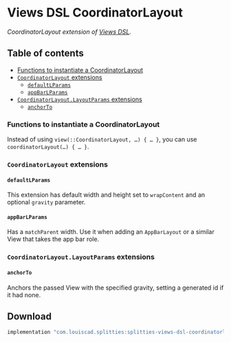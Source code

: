 # Views DSL CoordinatorLayout

*CoordinatorLayout extension of [Views DSL](../views-dsl).*

## Table of contents

* [Functions to instantiate a CoordinatorLayout](#functions-to-instantiate-a-coordinatorlayout)
* [`CoordinatorLayout` extensions](#coordinatorlayout-extensions)
    * [`defaultLParams`](#defaultlparams)
    * [`appBarLParams`](#appbarlparams)
* [`CoordinatorLayout.LayoutParams` extensions](#coordinatorlayoutlayoutparams-extensions)
    * [`anchorTo`](#anchorto)

### Functions to instantiate a CoordinatorLayout

Instead of using `view(::CoordinatorLayout, …) { … }`, you can use `coordinatorLayout(…) { … }`.

### `CoordinatorLayout` extensions

#### `defaultLParams`

This extension has default width and height set to `wrapContent` and an
optional `gravity` parameter.

#### `appBarLParams`

Has a `matchParent` width.
Use it when adding an `AppBarLayout` or a similar View that takes the app bar role.

### `CoordinatorLayout.LayoutParams` extensions

#### `anchorTo`

Anchors the passed View with the specified gravity, setting a generated id if it had none.

## Download

```groovy
implementation "com.louiscad.splitties:splitties-views-dsl-coordinatorlayout:$splitties_version"
```
